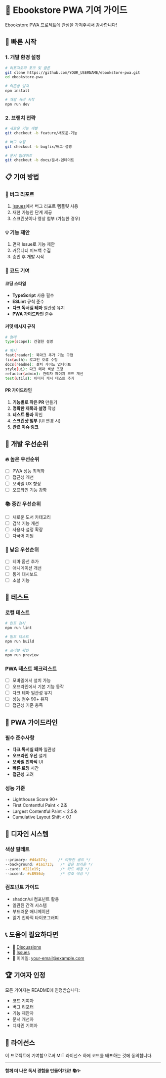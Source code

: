 # 🤝 Ebookstore PWA 기여 가이드

Ebookstore PWA 프로젝트에 관심을 가져주셔서 감사합니다! 

## 🚀 빠른 시작

### 1. 개발 환경 설정
```bash
# 리포지토리 포크 및 클론
git clone https://github.com/YOUR_USERNAME/ebookstore-pwa.git
cd ebookstore-pwa

# 의존성 설치
npm install

# 개발 서버 시작
npm run dev
```

### 2. 브랜치 전략
```bash
# 새로운 기능 개발
git checkout -b feature/새로운-기능

# 버그 수정
git checkout -b bugfix/버그-설명

# 문서 업데이트
git checkout -b docs/문서-업데이트
```

## 📋 기여 방법

### 🐛 버그 리포트
1. [Issues](https://github.com/YOUR_USERNAME/ebookstore-pwa/issues)에서 버그 리포트 템플릿 사용
2. 재현 가능한 단계 제공
3. 스크린샷이나 영상 첨부 (가능한 경우)

### 💡 기능 제안
1. 먼저 Issue로 기능 제안
2. 커뮤니티 피드백 수집
3. 승인 후 개발 시작

### 🔧 코드 기여

#### 코딩 스타일
- **TypeScript** 사용 필수
- **ESLint** 규칙 준수
- **다크 독서실 테마** 일관성 유지
- **PWA 가이드라인** 준수

#### 커밋 메시지 규칙
```bash
# 형태
type(scope): 간결한 설명

# 예시
feat(reader): 북마크 추가 기능 구현
fix(auth): 로그인 오류 수정
docs(readme): 설치 가이드 업데이트
style(ui): 다크 테마 색상 조정
refactor(admin): 관리자 페이지 코드 개선
test(utils): 이미지 캐시 테스트 추가
```

#### PR 가이드라인
1. **기능별로 작은 PR** 만들기
2. **명확한 제목과 설명** 작성
3. **테스트 통과** 확인
4. **스크린샷 첨부** (UI 변경 시)
5. **관련 이슈 링크**

## 🎯 개발 우선순위

### 🔥 높은 우선순위
- [ ] PWA 성능 최적화
- [ ] 접근성 개선
- [ ] 모바일 UX 향상
- [ ] 오프라인 기능 강화

### 📚 중간 우선순위  
- [ ] 새로운 도서 카테고리
- [ ] 검색 기능 개선
- [ ] 사용자 설정 확장
- [ ] 다국어 지원

### 🎨 낮은 우선순위
- [ ] 테마 옵션 추가
- [ ] 애니메이션 개선
- [ ] 통계 대시보드
- [ ] 소셜 기능

## 🧪 테스트

### 로컬 테스트
```bash
# 린트 검사
npm run lint

# 빌드 테스트
npm run build

# 프리뷰 확인
npm run preview
```

### PWA 테스트 체크리스트
- [ ] 모바일에서 설치 가능
- [ ] 오프라인에서 기본 기능 동작
- [ ] 다크 테마 일관성 유지
- [ ] 성능 점수 90+ 유지
- [ ] 접근성 기준 충족

## 📱 PWA 가이드라인

### 필수 준수사항
- **다크 독서실 테마** 일관성
- **오프라인 우선** 설계
- **모바일 친화적** UI
- **빠른 로딩** 시간
- **접근성** 고려

### 성능 기준
- Lighthouse Score 90+
- First Contentful Paint < 2초
- Largest Contentful Paint < 2.5초
- Cumulative Layout Shift < 0.1

## 🎨 디자인 시스템

### 색상 팔레트
```css
--primary: #d4a574;     /* 따뜻한 골드 */
--background: #1a1713;   /* 깊은 브라운 */
--card: #221e19;         /* 카드 배경 */
--accent: #c8956d;       /* 강조 색상 */
```

### 컴포넌트 가이드
- shadcn/ui 컴포넌트 활용
- 일관된 간격 시스템
- 부드러운 애니메이션
- 읽기 친화적 타이포그래피

## 📞 도움이 필요하다면

- 💬 [Discussions](https://github.com/YOUR_USERNAME/ebookstore-pwa/discussions)
- 🐛 [Issues](https://github.com/YOUR_USERNAME/ebookstore-pwa/issues)
- 📧 이메일: your-email@example.com

## 🏆 기여자 인정

모든 기여자는 README에 인정받습니다:
- 코드 기여자
- 버그 리포터  
- 기능 제안자
- 문서 개선자
- 디자인 기여자

## 📄 라이선스

이 프로젝트에 기여함으로써 MIT 라이선스 하에 코드를 배포하는 것에 동의합니다.

---

**함께 더 나은 독서 경험을 만들어가요! 📚✨**